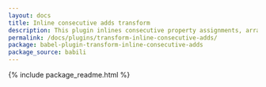 ```yaml
---
layout: docs
title: Inline consecutive adds transform
description: This plugin inlines consecutive property assignments, array pushes, etc
permalink: /docs/plugins/transform-inline-consecutive-adds/
package: babel-plugin-transform-inline-consecutive-adds
package_source: babili
---
```


{% include package_readme.html %}
